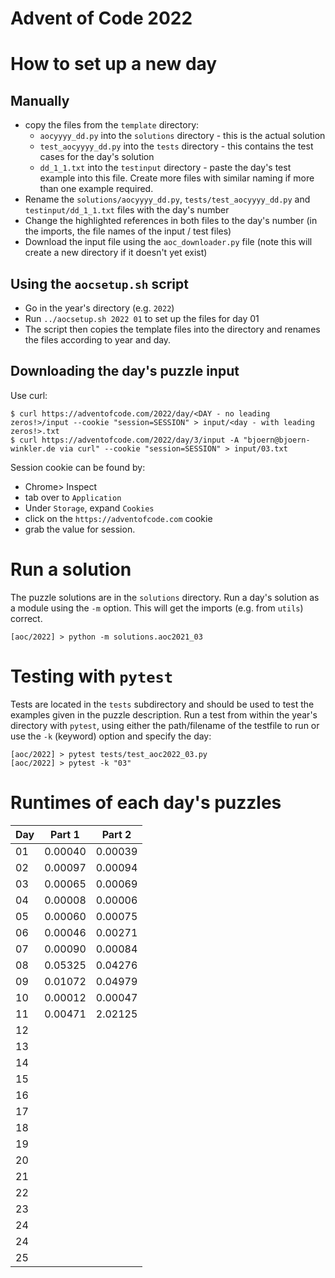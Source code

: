 # Advent of Code 2022

# How to set up a new day

## Manually

-   copy the files from the `template` directory:
    -   `aocyyyy_dd.py` into the `solutions` directory - this is the actual solution
    -   `test_aocyyyy_dd.py` into the `tests` directory - this contains the test cases for the day's solution
    -   `dd_1_1.txt` into the `testinput` directory - paste the day's test example into this file. Create more files with similar naming if more than one example required.
-   Rename the `solutions/aocyyyy_dd.py`, `tests/test_aocyyyy_dd.py` and `testinput/dd_1_1.txt` files with the day's number
-   Change the highlighted references in both files to the day's number (in the imports, the file names of the input / test files)
-   Download the input file using the `aoc_downloader.py` file (note this will create a new directory if it doesn't yet exist)

## Using the `aocsetup.sh` script

-   Go in the year's directory (e.g. `2022`)
-   Run `../aocsetup.sh 2022 01` to set up the files for day 01
-   The script then copies the template files into the directory and renames the files according to year and day.

## Downloading the day's puzzle input

Use curl:

```shell
$ curl https://adventofcode.com/2022/day/<DAY - no leading zeros!>/input --cookie "session=SESSION" > input/<day - with leading zeros!>.txt
$ curl https://adventofcode.com/2022/day/3/input -A "bjoern@bjoern-winkler.de via curl" --cookie "session=SESSION" > input/03.txt
```

Session cookie can be found by:

-   Chrome> Inspect
-   tab over to `Application`
-   Under `Storage`, expand `Cookies`
-   click on the `https://adventofcode.com` cookie
-   grab the value for session.

# Run a solution

The puzzle solutions are in the `solutions` directory. Run a day's solution as a module using the `-m` option. This will get the imports (e.g. from `utils`) correct.

```shell
[aoc/2022] > python -m solutions.aoc2021_03
```

# Testing with `pytest`

Tests are located in the `tests` subdirectory and should be used to test the examples given in the puzzle description. Run a test from within the year's directory with `pytest`, using either the path/filename of the testfile to run or use the `-k` (keyword) option and specify the day:

```shell
[aoc/2022] > pytest tests/test_aoc2022_03.py
[aoc/2022] > pytest -k "03"
```

# Runtimes of each day's puzzles

| Day | Part 1  | Part 2  |
| --- | ------- | ------- |
| 01  | 0.00040 | 0.00039 |
| 02  | 0.00097 | 0.00094 |
| 03  | 0.00065 | 0.00069 |
| 04  | 0.00008 | 0.00006 |
| 05  | 0.00060 | 0.00075 |
| 06  | 0.00046 | 0.00271 |
| 07  | 0.00090 | 0.00084 |
| 08  | 0.05325 | 0.04276 |
| 09  | 0.01072 | 0.04979 |
| 10  | 0.00012 | 0.00047 |
| 11  | 0.00471 | 2.02125 |
| 12  |         |         |
| 13  |         |         |
| 14  |         |         |
| 15  |         |         |
| 16  |         |         |
| 17  |         |         |
| 18  |         |         |
| 19  |         |         |
| 20  |         |         |
| 21  |         |         |
| 22  |         |         |
| 23  |         |         |
| 24  |         |         |
| 24  |         |         |
| 25  |         |         |
